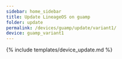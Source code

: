 ```yaml
---
sidebar: home_sidebar
title: Update LineageOS on guamp
folder: update
permalink: /devices/guamp/update/variant1/
device: guamp_variant1
---
```

{% include templates/device_update.md %}
